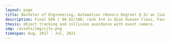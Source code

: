 ```yaml
---
layout: page
title: Bachelor of Engineering, Automation (Honors Degree) @ Xi'an Jiaotong University
description: Final GPA | 90.92/100, rank 3rd in Qian Xuesen Class, Faculty of Electronic and Information Engineering
thesis: Object tracking and collision avoidance with event camera.
img: /assets/img/xjtu.png
timespan: Aug, 2017 - Jul, 2021
---
```


